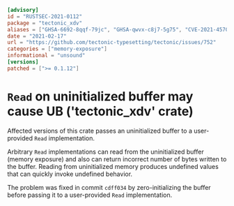 ```toml
[advisory]
id = "RUSTSEC-2021-0112"
package = "tectonic_xdv"
aliases = ["GHSA-6692-8qqf-79jc", "GHSA-qwvx-c8j7-5g75", "CVE-2021-45703"]
date = "2021-02-17"
url = "https://github.com/tectonic-typesetting/tectonic/issues/752"
categories = ["memory-exposure"]
informational = "unsound"
[versions]
patched = [">= 0.1.12"]
```

# `Read` on uninitialized buffer may cause UB ('tectonic_xdv' crate)

Affected versions of this crate passes an uninitialized buffer to a user-provided `Read` implementation.

Arbitrary `Read` implementations can read from the uninitialized buffer (memory exposure) and also can return incorrect number of bytes written to the buffer. Reading from uninitialized memory produces undefined values that can quickly invoke undefined behavior.

The problem was fixed in commit `cdff034` by zero-initializing the buffer before passing it to a user-provided `Read` implementation.
